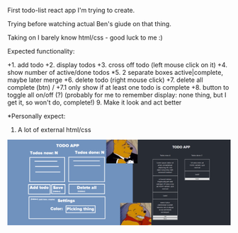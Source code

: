 First todo-list react app I'm trying to create.

Trying before watching actual Ben's giude on that thing.

Taking on I barely know html/css - good luck to me :)

Expected functionality:

+1. add todo
+2. display todos
+3. cross off todo (left mouse click on it)
+4. show number of active/done todos
*5. 2 separate boxes active|complete, maybe later merge
+6. delete todo (right mouse click)
+7. delete all complete (btn)
    / +7.1 only show if at least one todo is complete
+8. button to toggle all on/off (?) 
(probably for me to remember display: none thing, but I get it, so won't do, complete!)
9. Make it look and act better

*Personally expect:

1. A lot of external html/css



![expected/result](https://github.com/SanariSan/react-todo/blob/master-copy/expected_result_meme.png?raw=true)